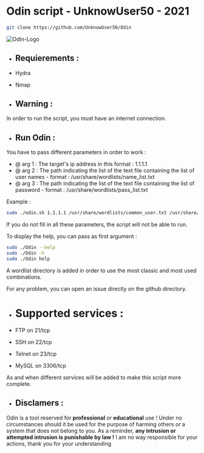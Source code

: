 # Odin script - UnknowUser50 - 2021

```bash
git clone https://github.com/UnknowUser50/Odin
```
![Odin-Logo](https://i.pinimg.com/originals/90/8c/ec/908cecb9bb0eaddc8e25f2709f73db3c.jpg)

* ## Requierements : 
 * Hydra
 * Nmap 
 
* ## Warning : 
In order to run the script, you must have an internet connection. 

* ## Run Odin : 
You have to pass different parameters in order to work :
  * @ arg 1 : The target's ip address in this format : 1.1.1.1
  * @ arg 2 : The path indicating the list of the text file containing the list of user names - format : /usr/share/wordlists/name_list.txt
  * @ arg 3 : The path indicating the list of the text file containing the list of password - format : /usr/share/wordlists/pass_list.txt
  
Example : 

```bash
sudo ./odin.sh 1.1.1.1 /usr/share/wordlists/common_user.txt /usr/share/wordlists/common_pass.txt
```
  
If you do not fill in all these parameters, the script will not be able to run.

To display the help, you can pass as first argument :
```bash
sudo ./Odin --help
sudo ./Odin -h
sudo ./Odin help
```

A wordlist directory is added in order to use the most classic and most used combinations.

For any problem, you can open an issue directly on the github directory.

* # Supported services : 

 * FTP on 21/tcp
 * SSH on 22/tcp
 * Telnet on 23/tcp
 * MySQL on 3306/tcp

As and when different services will be added to make this script more complete.

* ## Disclamers :
Odin is a tool reserved for **professional** or **educational** use ! Under no circumstances should it be used for the purpose of harming others or a system that does
not belong to you. As a reminder, **any intrusion or attempted intrusion is punishable by law !**
I am no way responsible for your actions, thank you for your understanding
